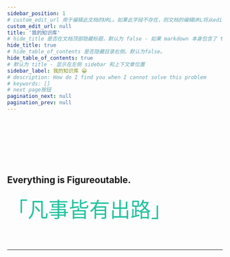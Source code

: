 ```yaml
---
sidebar_position: 1
# custom_edit_url 用于编辑此文档的URL。如果此字段不存在，则文档的编辑URL将从editUrl传递给的选项字段中退回到docusaurus-plugin-content-docs。
custom_edit_url: null
title: '我的知识库'
# hide_title 是否在文档顶部隐藏标题，默认为 false - 如果 markdown 本身包含了 title 可以考虑隐藏 
hide_title: true
# hide_table_of_contents 是否隐藏目录右侧。默认为false。
hide_table_of_contents: true
# 默认为 title - 显示在左侧 sidebar 和上下文章位置
sidebar_label: 我的知识库 😀
# description: How do I find you when I cannot solve this problem
# keywords: []
# next page按钮
pagination_next: null
pagination_prev: null
---
```


<br />
<br />
<br />
<br />
<br />
<br />

## Everything is Figureoutable.

<font color="#25c2a0" face="楷体" size="40">「凡事皆有出路」</font>

<br />
<br />

--------------------------------

